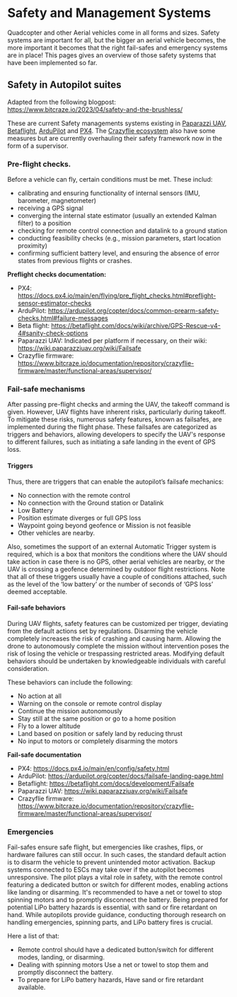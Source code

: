 # Safety and Management Systems

Quadcopter and other Aerial vehicles come in all forms and sizes.
Safety systems are important for all, but the bigger an aerial vehicle becomes, the more important it becomes that the right fail-safes and emergency systems are in place!
This pages gives an overview of those safety systems that have been implemented so far.

## Safety in Autopilot suites
Adapted from the following blogpost: https://www.bitcraze.io/2023/04/safety-and-the-brushless/

These are current Safety managements systems existing in [Paparazzi UAV](https://wiki.paparazziuav.org/wiki/Main_Page), [Betaflight](https://betaflight.com/), [ArduPilot](https://ardupilot.org/) and [PX4](https://px4.io/).
The [Crazyflie ecosystem](https://www.bitcraze.io/) also have some measures but are currently overhauling their safety framework now in the form of a supervisor.

### Pre-flight checks.

Before a vehicle can fly, certain conditions must be met. These includ:

* calibrating and ensuring functionality of internal sensors (IMU, barometer, magnetometer)
*  receiving a GPS signal
*  converging the internal state estimator (usually an extended Kalman filter) to a position
*  checking for remote control connection and datalink to a ground station
*  conducting feasibility checks (e.g., mission parameters, start location proximity)
*  confirming sufficient battery level, and ensuring the absence of error states from previous flights or crashes.

**Preflight checks documentation:**

* PX4: https://docs.px4.io/main/en/flying/pre_flight_checks.html#preflight-sensor-estimator-checks
* ArduPilot: https://ardupilot.org/copter/docs/common-prearm-safety-checks.html#failure-messages
* Beta flight: https://betaflight.com/docs/wiki/archive/GPS-Rescue-v4-4#sanity-check-options
* Paparazzi UAV: Indicated per platform if necessary, on their wiki:  https://wiki.paparazziuav.org/wiki/Failsafe
* Crazyflie firmware: https://www.bitcraze.io/documentation/repository/crazyflie-firmware/master/functional-areas/supervisor/

### Fail-safe mechanisms

After passing pre-flight checks and arming the UAV, the takeoff command is given. However, UAV flights have inherent risks, particularly during takeoff. To mitigate these risks, numerous safety features, known as failsafes, are implemented during the flight phase. These failsafes are categorized as triggers and behaviors, allowing developers to specify the UAV's response to different failures, such as initiating a safe landing in the event of GPS loss.

#### Triggers
Thus, there are triggers that can enable the autopilot’s failsafe mechanics:

* No connection with the remote control
* No connection with the Ground station or Datalink
* Low Battery
* Position estimate diverges or full GPS loss
* Waypoint going beyond geofence or Mission is not feasible
* Other vehicles are nearby.

Also, sometimes the support of an external Automatic Trigger system is required, which is a box that monitors the conditions where the UAV should take action in case there is no GPS, other aerial vehicles are nearby, or the UAV is crossing a geofence determined by outdoor flight restrictions. Note that all of these triggers usually have a couple of conditions attached, such as the level of the ‘low battery’ or the number of seconds of ‘GPS loss’ deemed acceptable.

#### Fail-safe behaviors

During UAV flights, safety features can be customized per trigger, deviating from the default actions set by regulations. Disarming the vehicle completely increases the risk of crashing and causing harm. Allowing the drone to autonomously complete the mission without intervention poses the risk of losing the vehicle or trespassing restricted areas. Modifying default behaviors should be undertaken by knowledgeable individuals with careful consideration.

These behaviors can include the following:

* No action at all
* Warning on the console or remote control display
* Continue the mission autonomously
* Stay still at the same position or go to a home position
* Fly to a lower altitude
* Land based on position or safely land by reducing thrust
* No input to motors or completely disarming the motors

**Fail-safe documentation**
* PX4: https://docs.px4.io/main/en/config/safety.html
* ArduPilot: https://ardupilot.org/copter/docs/failsafe-landing-page.html
* Betaflight: https://betaflight.com/docs/development/Failsafe
* Paparazzi UAV: https://wiki.paparazziuav.org/wiki/Failsafe
* Crazyflie firmware: https://www.bitcraze.io/documentation/repository/crazyflie-firmware/master/functional-areas/supervisor/


### Emergencies

Fail-safes ensure safe flight, but emergencies like crashes, flips, or hardware failures can still occur. In such cases, the standard default action is to disarm the vehicle to prevent unintended motor activation. Backup systems connected to ESCs may take over if the autopilot becomes unresponsive. The pilot plays a vital role in safety, with the remote control featuring a dedicated button or switch for different modes, enabling actions like landing or disarming. It's recommended to have a net or towel to stop spinning motors and to promptly disconnect the battery. Being prepared for potential LiPo battery hazards is essential, with sand or fire retardant on hand. While autopilots provide guidance, conducting thorough research on handling emergencies, spinning parts, and LiPo battery fires is crucial.

Here a list of that:
* Remote control should have a dedicated button/switch for different modes, landing, or disarming.
* Dealing with spinning motors Use a net or towel to stop them and promptly disconnect the battery.
* To prepare for LiPo battery hazards, Have sand or fire retardant available.
